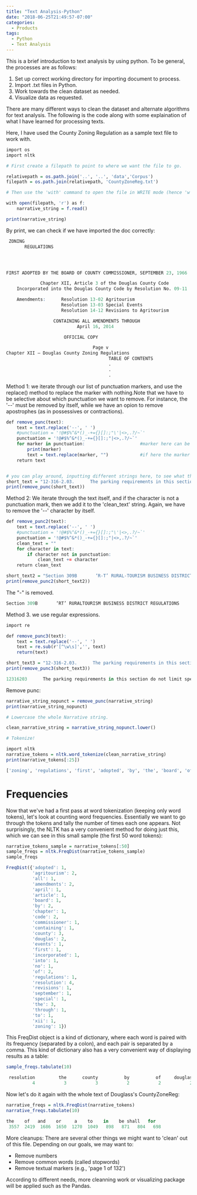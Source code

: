 ```yaml
---
title: "Text Analysis-Python"
date: "2018-06-25T21:49:57-07:00"
categories:
  - Products
tags:
  - Python
  - Text Analysis
---
```


This is a brief introduction to text analysis by using python. To be general, the processes are as follows:

1. Set up correct working directory for importing document to process.
2. Import .txt files in Python.
3. Work towards the clean dataset as needed.
4. Visualize data as requested.

There are many different ways to clean the dataset and alternate algorithms for text analysis. The following is the code along with some explaination of what I have learned for processing texts.

Here, I have used the County Zoning Regulation as a sample text file to work with.
```r
import os
import nltk

# First create a filepath to point to where we want the file to go.

relativepath = os.path.join('..', '..', 'data','Corpus')
filepath = os.path.join(relativepath, 'CountyZoneReg.txt')

# Then use the 'with' command to open the file in WRITE mode (hence 'w')

with open(filepath, 'r') as f:
    narrative_string = f.read()
```

```r
print(narrative_string)
```
By print, we can check if we have imported the doc correctly:

```r
 ZONING
       REGULATIONS




FIRST ADOPTED BY THE BOARD OF COUNTY COMMISSIONER, SEPTEMBER 23, 1966

             Chapter XII, Article 3 of the Douglas County Code
    Incorporated into the Douglas County Code by Resolution No. 09-11

    Amendments:      Resolution 13-02 Agritourism
                     Resolution 13-03 Special Events
                     Resolution 14-12 Revisions to Agritourism

                  CONTAINING ALL AMENDMENTS THROUGH
                           April 16, 2014

                      OFFICIAL COPY

                                 Page v
Chapter XII – Douglas County Zoning Regulations                                         Article 3
                                       TABLE OF CONTENTS
                                       .
                                       .
                                       .

```


Method 1: we iterate through our list of punctuation markers,
and use the replace() method to replace the marker with nothing.Note that we have to be selective about which punctuation we want to remove. For instance, the '--' must be removed by itself, while we have an opion to remove apostrophes (as in possessives or contractions).

```r
def remove_punc(text):
    text = text.replace('--', ' ')
    #punctuation = '!@#$%^&*()_-+={}[]:;"\'|<>,.?/~`'
    punctuation = '!@#$%^&*()_-+={}[]:;"|<>,.?/~`'
    for marker in punctuation:                     #marker here can be replaced by anything
        print(marker)
        text = text.replace(marker, "")            #if here the marker will be the same word
    return text


# you can play around, inputting different strings here, to see what the function will strip.
short_text = "12-316-2.03.      The parking requirements in this section do not limit special requirements which may be imposed in connection with Conditional Uses (section 12-319) or Special Use Exceptions (section 12-323-3)."
print(remove_punc(short_text))
```

Method 2: We iterate through the text itself, and if the character
is not a punctuation mark, then we add it to the 'clean_text' string.
Again, we have to remove the '--' character by itself.


```r
def remove_punc2(text):
    text = text.replace('--', ' ')
    #punctuation = '!@#$%^&*()_-+={}[]:;"\'|<>,.?/~`'
    punctuation = '!@#$%^&*()_-+={}[]:;"|<>,.?/~`'
    clean_text = ""
    for character in text:
        if character not in punctuation:
            clean_text += character
    return clean_text

short_text2 = "Section 309B       ‘R-T’ RURAL-TOURISM BUSINESS DISTRICT REGULATIONS"
print(remove_punc2(short_text2))
```
The "-" is removed.
```r
Section 309B       ‘RT’ RURALTOURISM BUSINESS DISTRICT REGULATIONS
```

Method 3. we use regular expressions.

```r
import re

def remove_punc3(text):
    text = text.replace('--', ' ')
    text = re.sub(r'[^\w\s]','', text)
    return(text)

short_text3 = "12-316-2.03.      The parking requirements in this section do not limit special requirements which may be imposed in connection with Conditional Uses (section 12-319) or Special Use Exceptions (section 12-323-3)."
print(remove_punc3(short_text3))
```

```r
12316203      The parking requirements in this section do not limit special requirements which may be imposed in connection with Conditional Uses section 12319 or Special Use Exceptions section 123233
```

Remove punc:
```r
narrative_string_nopunct = remove_punc(narrative_string)
print(narrative_string_nopunct)

```

```r
# Lowercase the whole Narrative string.

clean_narrative_string = narrative_string_nopunct.lower()

# Tokenize!

import nltk
narrative_tokens = nltk.word_tokenize(clean_narrative_string)
print(narrative_tokens[:25])
```

```r
['zoning', 'regulations', 'first', 'adopted', 'by', 'the', 'board', 'of', 'county', 'commissioner', 'september', '23', '1966', 'chapter', 'xii', 'article', '3', 'of', 'the', 'douglas', 'county', 'code', 'incorporated', 'into', 'the']
```

# Frequencies
Now that we've had a first pass at word tokenization (keeping only word tokens), let's look at counting word frequencies. Essentially we want to go through the tokens and tally the number of times each one appears. Not surprisingly, the NLTK has a very convenient method for doing just this, which we can see in this small sample (the first 50 word tokens):

```r
narrative_tokens_sample = narrative_tokens[:50]
sample_freqs = nltk.FreqDist(narrative_tokens_sample)
sample_freqs
```

```r
FreqDist({'adopted': 1,
          'agritourism': 2,
          'all': 1,
          'amendments': 2,
          'april': 1,
          'article': 1,
          'board': 1,
          'by': 2,
          'chapter': 1,
          'code': 2,
          'commissioner': 1,
          'containing': 1,
          'county': 3,
          'douglas': 2,
          'events': 1,
          'first': 1,
          'incorporated': 1,
          'into': 1,
          'no': 1,
          'of': 2,
          'regulations': 1,
          'resolution': 4,
          'revisions': 1,
          'september': 1,
          'special': 1,
          'the': 3,
          'through': 1,
          'to': 1,
          'xii': 1,
          'zoning': 1})
```

This FreqDist object is a kind of dictionary, where each word is paired with its frequency (separated by a colon), and each pair is separated by a comma. This kind of dictionary also has a very convenient way of displaying results as a table:

```r
sample_freqs.tabulate(10)
```

```r
 resolution         the      county          by          of     douglas        code  amendments agritourism      zoning 
          4           3           3           2           2           2           2           2           2           1 

```
Now let's do it again with the whole text of Douglass's CountyZoneReg:


```r
narrative_freqs = nltk.FreqDist(narrative_tokens)
narrative_freqs.tabulate(10)
```

```r
the    of   and    or     a    to    in    be shall   for 
 3557  2419  1686  1650  1270  1049   898   871   804   698 
```

More cleanups:
There are several other things we might want to 'clean' out of this file. Depending on our goals, we may want to:

* Remove numbers
* Remove common words (called stopwords)
* Remove textual markers (e.g., 'page 1 of 132')


According to different needs, more cleanning work or visualizing package will be applied such as the Pandas.


